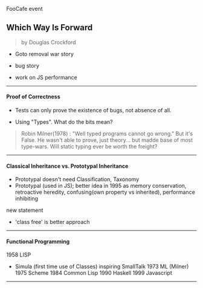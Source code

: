 FooCafe event
## Which Way Is Forward
> by Douglas Crockford

* Goto removal war story

* bug story

* work on JS performance

---

#### Proof of Correctness

* Tests can only prove the existence of bugs, not absence of all.

* Using "Types". What do the bits mean?
> Robin Milner(1978) : "Well typed programs cannot go wrong."
> But it's False. He wasn't able to prove, just theory... but madde base of most type-wars.
> Will static typing ever be worth the freight?

---

#### Classical Inheritance vs. Prototypal Inheritance

* Prototypal doesn't need Classification, Taxonomy
* Prototypal (used in JS); better idea in 1995 as memory conservation, retroactive heredity, confusing(own property vs inherited), performance inhibiting

new statement
* 'class free' is better approach

---

#### Functional Programming

1958 LISP
* Simula (first time use of Classes) inspiring SmallTalk
1973 ML (Milner)
1975 Scheme
1984 Common Lisp
1990 Haskell
1999 Javascript

---

